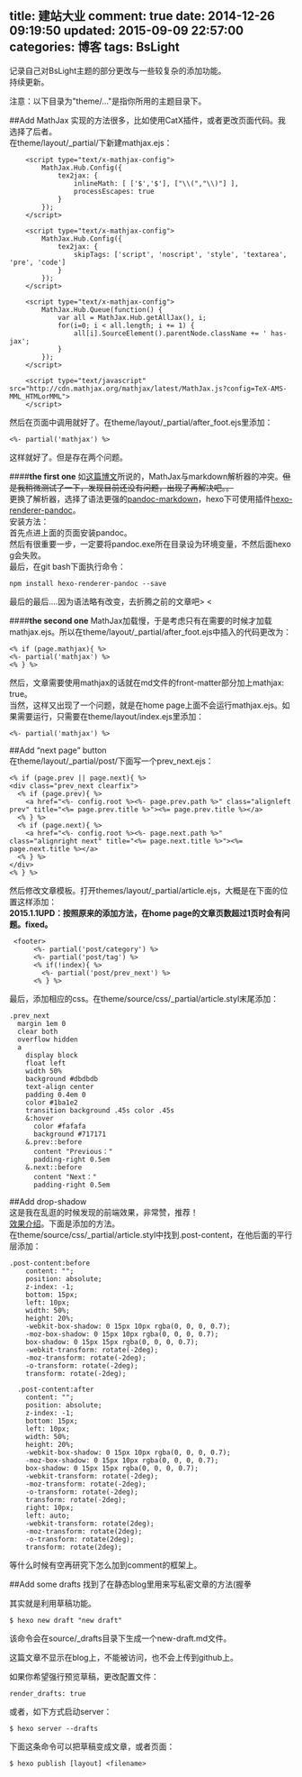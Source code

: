 title: 建站大业
comment: true
date: 2014-12-26 09:19:50
updated: 2015-09-09 22:57:00
categories: 博客
tags: BsLight
---
记录自己对BsLight主题的部分更改与一些较复杂的添加功能。   
持续更新。   
<!--more-->
注意：以下目录为"theme/..."是指你所用的主题目录下。   

##Add MathJax
实现的方法很多，比如使用CatX插件，或者更改页面代码。我选择了后者。   
在theme/layout/_partial/下新建mathjax.ejs：
```
	<script type="text/x-mathjax-config">
  		MathJax.Hub.Config({
    		tex2jax: {
      			inlineMath: [ ['$','$'], ["\\(","\\)"] ],
      			processEscapes: true
		    }
  		});
	</script>

	<script type="text/x-mathjax-config">
    	MathJax.Hub.Config({
     		tex2jax: {
        		skipTags: ['script', 'noscript', 'style', 'textarea', 'pre', 'code']
      		}
    	});
	</script>

	<script type="text/x-mathjax-config">
    	MathJax.Hub.Queue(function() {
        	var all = MathJax.Hub.getAllJax(), i;
        	for(i=0; i < all.length; i += 1) {
            	all[i].SourceElement().parentNode.className += ' has-jax';
        	}
    	});
	</script>

	<script type="text/javascript" src="http://cdn.mathjax.org/mathjax/latest/MathJax.js?config=TeX-AMS-MML_HTMLorMML">
	</script>
```
然后在页面中调用就好了。在theme/layout/_partial/after_foot.ejs里添加： 
```
<%- partial('mathjax') %>
```
这样就好了。但是存在两个问题。     

####**the first one**
如[这篇博文](http://zhyin5.com/2014/04/11/%E5%85%B3%E4%BA%8Emarkdown%E8%AF%AD%E6%B3%95%E4%B8%8Elatex%E8%AF%AD%E6%B3%95%E7%9A%84%E5%86%B2%E7%AA%81/)所说的，MathJax与markdown解析器的冲突。~~但是我稍微测试了一下，发现目前还没有问题，出现了再解决吧。。~~   
更换了解析器，选择了语法更强的[pandoc-markdown](http://johnmacfarlane.net/pandoc/)，hexo下可使用插件[hexo-renderer-pandoc](https://github.com/wzpan/hexo-renderer-pandoc)。    
安装方法：     
首先点进上面的页面安装pandoc。    
然后有很重要一步，一定要将pandoc.exe所在目录设为环境变量，不然后面hexo g会失败。    
最后，在git bash下面执行命令：
```
npm install hexo-renderer-pandoc --save
```    
最后的最后....因为语法略有改变，去折腾之前的文章吧> <    

####**the second one**
MathJax加载慢，于是考虑只有在需要的时候才加载mathjax.ejs。所以在theme/layout/_partial/after_foot.ejs中插入的代码更改为：
```
<% if (page.mathjax){ %>
<%- partial('mathjax') %>
<% } %>
```
然后，文章需要使用mathjax的话就在md文件的front-matter部分加上mathjax: true。   
当然，这样又出现了一个问题，就是在home page上面不会运行mathjax.ejs。如果需要运行，只需要在theme/layout/index.ejs里添加：
```
<%- partial('mathjax') %>
```

##Add “next page” button      
在theme/layout/_partial/post/下面写一个prev_next.ejs：
```
<% if (page.prev || page.next){ %>
<div class="prev_next clearfix">
  <% if (page.prev){ %>
    <a href="<%- config.root %><%- page.prev.path %>" class="alignleft prev" title="<%= page.prev.title %>"><%= page.prev.title %></a>
  <% } %>
  <% if (page.next){ %>
    <a href="<%- config.root %><%- page.next.path %>" class="alignright next" title="<%= page.next.title %>"><%= page.next.title %></a>
  <% } %>
</div>
<% } %>
```
然后修改文章模板。打开themes/layout/_partial/article.ejs，大概是在下面的位置这样添加：    
**2015.1.1UPD：按照原来的添加方法，在home page的文章页数超过1页时会有问题。fixed。**
```
 <footer>
      <%- partial('post/category') %>
      <%- partial('post/tag') %>
      <% if(!index){ %>
        <%- partial('post/prev_next') %>
      <% } %>
```
最后，添加相应的css。在theme/source/css/_partial/article.styl末尾添加：
```
.prev_next
  margin 1em 0
  clear both
  overflow hidden
  a
    display block
    float left
    width 50%
    background #dbdbdb
    text-align center
    padding 0.4em 0
    color #1ba1e2
    transition background .45s color .45s
    &:hover
      color #fafafa
      background #717171
    &.prev::before
      content "Previous："
      padding-right 0.5em
    &.next::before
      content "Next："
      padding-right 0.5em
```

##Add drop-shadow   
这是我在乱逛的时候发现的前端效果，非常赞，推荐！      
[效果介绍](http://zipperary.com/2013/06/23/box-and-shadow-effect/)。下面是添加的方法。    
在theme/source/css/_partial/article.styl中找到.post-content，在他后面的平行层添加：
```
.post-content:before
    content: "";
    position: absolute;
    z-index: -1;
    bottom: 15px;
    left: 10px;
    width: 50%;
    height: 20%;
    -webkit-box-shadow: 0 15px 10px rgba(0, 0, 0, 0.7);
    -moz-box-shadow: 0 15px 10px rgba(0, 0, 0, 0.7);
    box-shadow: 0 15px 15px rgba(0, 0, 0, 0.7);
    -webkit-transform: rotate(-2deg);
    -moz-transform: rotate(-2deg);
    -o-transform: rotate(-2deg);
    transform: rotate(-2deg);
  
  .post-content:after
    content: "";
    position: absolute;
    z-index: -1;
    bottom: 15px;
    left: 10px;
    width: 50%;
    height: 20%;
    -webkit-box-shadow: 0 15px 10px rgba(0, 0, 0, 0.7);
    -moz-box-shadow: 0 15px 10px rgba(0, 0, 0, 0.7);
    box-shadow: 0 15px 15px rgba(0, 0, 0, 0.7);
    -webkit-transform: rotate(-2deg);
    -moz-transform: rotate(-2deg);
    -o-transform: rotate(-2deg);
    transform: rotate(-2deg);
    right: 10px;
    left: auto;
    -webkit-transform: rotate(2deg);
    -moz-transform: rotate(2deg);
    -o-transform: rotate(2deg);
    transform: rotate(2deg);
```
等什么时候有空再研究下怎么加到comment的框架上。             

##Add some drafts
找到了在静态blog里用来写私密文章的方法(握拳            

其实就是利用草稿功能。         
```
$ hexo new draft "new draft"
```
该命令会在source/_drafts目录下生成一个new-draft.md文件。           

这篇文章不显示在blog上，不能被访问，也不会上传到github上。          

如果你希望强行预览草稿，更改配置文件：
```
render_drafts: true
```
或者，如下方式启动server：
```
$ hexo server --drafts
```
下面这条命令可以把草稿变成文章，或者页面：
```
$ hexo publish [layout] <filename>
```
